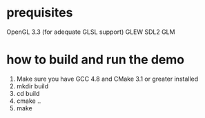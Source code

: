 # prequisites
OpenGL 3.3 (for adequate GLSL support)
GLEW
SDL2
GLM

# how to build and run the demo
1. Make sure you have GCC 4.8 and CMake 3.1 or greater installed
2. mkdir build
3. cd build
4. cmake ..
5. make
